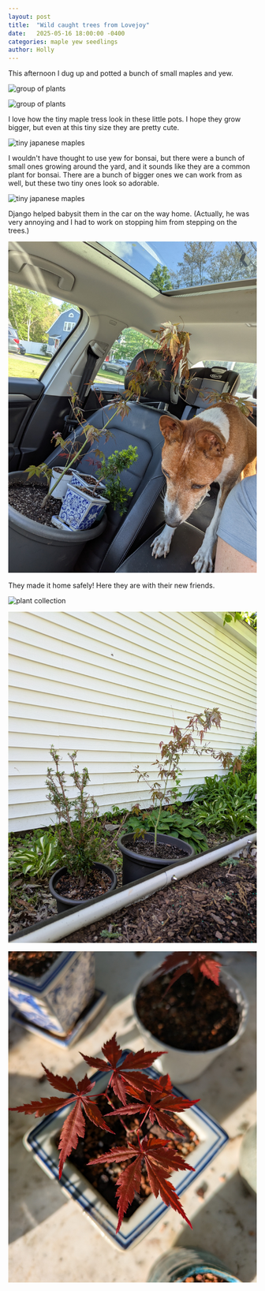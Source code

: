 ```yaml
---
layout: post
title:  "Wild caught trees from Lovejoy"
date:   2025-05-16 18:00:00 -0400
categories: maple yew seedlings
author: Holly
---
```

This afternoon I dug up and potted a bunch of small maples and yew.

![group of plants](/assets/images/2025-05-16-plants1.jpg)

![group of plants](/assets/images/2025-05-16-plants2.jpg)

I love how the tiny maple tress look in these little pots. I hope they grow bigger, but even at this tiny size they are pretty cute.

![tiny japanese maples](/assets/images/2025-05-16-maples.jpg)

I wouldn't have thought to use yew for bonsai, but there were a bunch of small ones growing around the yard, and it sounds like they are a common plant for bonsai. There are a bunch of bigger ones we can work from as well, but these two tiny ones look so adorable.

![tiny japanese maples](/assets/images/2025-05-16-yew.jpg)

Django helped babysit them in the car on the way home. (Actually, he was very annoying and I had to work on stopping him from stepping on the trees.)

![tiny japanese maples](/assets/images/2025-05-16-car-django.jpg)

They made it home safely! Here they are with their new friends.

![plant collection](/assets/images/2025-05-16-home1.jpg)

![plant collection](/assets/images/2025-05-16-home2.jpg)

![tiny japanese maples](/assets/images/2025-05-16-maple-leaves.jpg)
